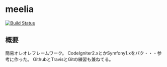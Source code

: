 # meelia

[![Build Status](https://travis-ci.org/Alfr0475/meelia.png?branch=master)](https://travis-ci.org/Alfr0475/meelia)

## 概要
簡易オレオレフレームワーク。
CodeIgniter2.xとかSymfony1.xをパク・・・参考に作った。
GithubとTravisとGitの練習も兼ねてる。
